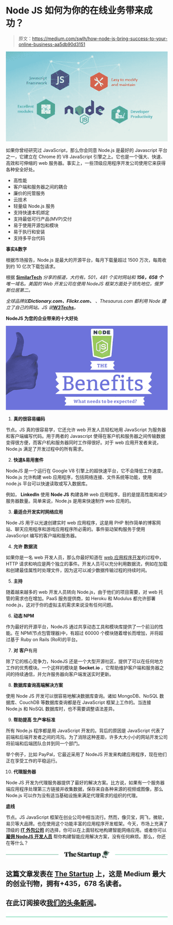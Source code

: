 # Node JS 如何为你的在线业务带来成功？

> 原文：<https://medium.com/swlh/how-node-js-bring-success-to-your-online-business-aa5db90d3151>

![](img/4cab96ed32566312facc6756ad1dbeda.png)

如果你曾经研究过 JavaScript，那么你会同意 Node.js 是最好的 Javascript 平台之一，它建立在 Chrome 的 V8 JavaScript 引擎之上。它也是一个强大、快速、高效和可伸缩的 web 服务器。事实上，一些顶级应用程序开发公司使用它来获得各种安全好处。

*   高性能
*   客户端和服务器之间的耦合
*   廉价的托管服务
*   云技术
*   轻量级 Node.js 服务
*   支持快速本机绑定
*   支持最低可行产品(MVP)交付
*   易于使用开源包和模块
*   易于执行和安装
*   支持多平台代码

**事实&数字**

根据市场报告，Node.js 是最大的开源平台，每月下载量超过 1500 万次，每周收到约 10 亿次下载包请求。

根据 [**SimilarTech**](https://www.similartech.com/technologies/nodejs) *分享的报道，大约有。501，481 个实时网站和* ***156，658 个*** *唯一域名。美国的 Web 开发公司在使用 NodeJS 框架方面处于领先地位，俄罗斯位居第二。*

*全球品牌如****Dictionary.com、Flickr.com、*** *、Thesaurus.com 都利用 Node 建立了自己的网站。JS 说*[***W3Techs***](https://w3techs.com/technologies/details/ws-nodejs/all/all)*。*

**NodeJS 为您的企业带来的十大好处**

![](img/90ab3fd2c08ecbc718e7592fad38e3e6.png)

1) **真的很容易编码**

节点。JS 真的很容易学，它还允许 web 开发人员轻松地用 JavaScript 为服务器和客户端编写代码。用于两者的 Javascript 使得在客户机和服务器之间传输数据变得很方便，而客户机和服务器同时工作得很好。对于 web 应用开发者来说，Node.js 满足了开发过程中的所有需求。

2) **快速&易用套件**

NodeJS 是一个运行在 Google V8 引擎上的超快速平台，它不会降低工作速度。Node.js 允许构建 web 应用程序，包括网络连接、文件系统等功能，使用 node.js 平台可以快速读取或写入数据库。

例如， **LinkedIn** 使用 **Node JS** 构建各种 web 应用程序，目的是提高性能和减少服务器数量。简单来说，Node.js 是用来快速制作 web 应用的。

3) **最适合开发实时网络应用**

Node JS 用于以光速创建实时 web 应用程序，这是用 PHP 制作简单的博客网站、聊天应用程序和游戏应用程序所必需的。事件驱动架构服务于使用 JavaScript 编写的客户端和服务器。

4) **允许** **数据流**

如果你是一名 web 开发人员，那么你最好知道在 [web 应用程序开发](https://www.valuecoders.com/web-application-development)的过程中，HTTP 请求和响应是两个独立的事件。开发人员可以充分利用数据流，例如在加载和创建最佳属性时处理文件，因为这可以减少数据传输过程的持续时间。

5) **主持**

随着越来越多的 web 开发人员转向 Node.js，由于他们的项目需要，对 web 托管的需求也在增加。PaaS 服务提供商，如 Heroku 和 Modulus 都允许部署 node.js，这对于你的虚拟主机需求来说没有任何问题。

6) **动态 NPM**

作为最好的开源平台，NodeJS 通过共享动态工具和模块库提供了一个前沿的性能。在 NPM(节点包管理器)中，有超过 60000 个模块随着增长而增加，并将超过基于 Ruby on Rails (RoR)的平台。

7) **对** **客户**有用

除了它的核心竞争力，NodeJS 还是一个大型开源社区，提供了可以在任何地方工作的优秀模块。一个这样的模块是 **Socket.io** ，它帮助维护客户端和服务器之间的持续通信，并允许服务器向客户端发送实时更新。

8) **数据库查询高端解决方案**

使用 Node JS 开发可以很容易地解决数据库查询。诸如 MongoDB、NoSQL 数据库、CouchDB 等数据库查询都是在 JavaScript 框架上工作的。当连接 Node.js 和 NoSQL 数据库时，也不需要调整语法差异。

9) **帮助提高** **生产率标准**

所有 Node.js 程序都是用 JavaScript 开发的。背后的原因是 JavaScript 代表了前端和后端开发者之间的鸿沟。为了消除这种差距，许多大大小小的网站开发公司将前端和后端团队合并到同一个部门。

举个例子，比如 PayPal，它最近采用了 NodeJS 开发来构建应用程序，现在他们正在享受工作的平稳运行。

10) **代理服务器**

Node JS 开发为代理服务器提供了最好的解决方案。比方说，如果有一个服务器端应用程序处理第三方链接并收集数据，保存来自各种来源的视频或图像，那么 Node.js 可以作为没有适当基础设施来满足代理需求的组织的代理。

**底线**

节点。JS JavaScript 框架在创业公司中相当流行。然而，像贝宝，网飞，微软，易贝等大品牌。也在使用这个功能丰富的应用程序开发框架。今天，市场上充满了顶级的 [**IT 外包公司**](https://www.valuecoders.com/) 的选择，你可以在上面轻松地构建智能网络应用。或者你可以 [**雇佣 NodeJS 开发人员**](https://www.valuecoders.com/hire-developers/hire-nodejs-developers) 帮你构建智能应用解决方案，没有任何麻烦。那么，你还在等什么？

[![](img/308a8d84fb9b2fab43d66c117fcc4bb4.png)](https://medium.com/swlh)

## 这篇文章发表在 [The Startup](https://medium.com/swlh) 上，这是 Medium 最大的创业刊物，拥有+435，678 名读者。

## 在此订阅接收[我们的头条新闻](https://growthsupply.com/the-startup-newsletter/)。

[![](img/b0164736ea17a63403e660de5dedf91a.png)](https://medium.com/swlh)